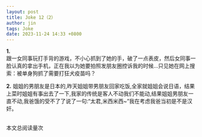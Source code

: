 ```yaml
---
layout: post
title: Joke 12（2）
author: jin
tags: Joke
date: 2023-11-24 14:33 +0800
---
```



**1.** 
<br>
跟一女同事玩打手背的游戏，不小心抓到了她的手，破了一点表皮，然后女同事一脸认真的拿出手机，正在我以为她要拍照发朋友圈控诉我的时候…只见她在网上搜索：被单身狗抓了需要打狂犬疫苗吗？
<br>

**2.**
姐姐的男朋友是日本的,昨天姐姐带男朋友回家吃饭,全家就姐姐会说日语，结果上菜时姐姐有事出去了一下,我家的传统是客人不动我们不能动,结果姐姐男朋友一直不动,我爸饿的受不了了说了一句:“太君,米西米西~”我在考虑我爸当初是不是汉奸。
<br>
<br>
<script async src="//busuanzi.ibruce.info/busuanzi/2.3/busuanzi.pure.mini.js"></script>
本文总阅读量<span id="busuanzi_value_page_pv"></span>次
